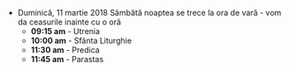 

* <label>Duminică, 11 martie 2018</label>
Sâmbătă noaptea se trece la ora de vară - vom da ceasurile inainte cu o oră
  * **09:15 am** - Utrenia
  * **10:00 am** - Sfânta Liturghie
  * **11:30 am** - Predica 
  * **11:45 am** - Parastas





